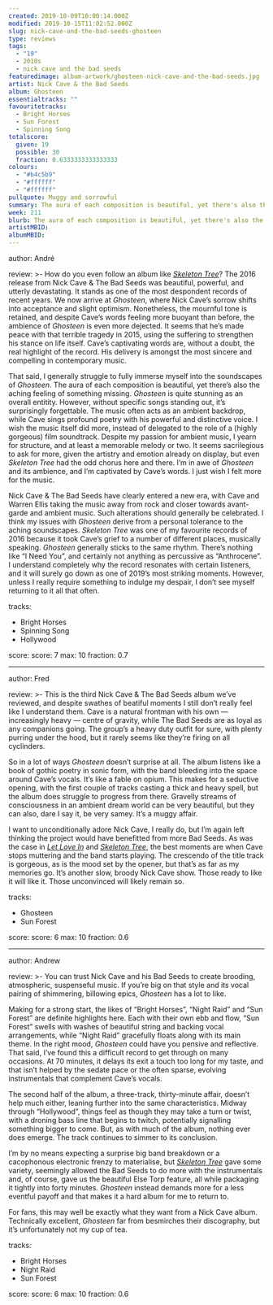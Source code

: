 ```yaml
---
created: 2019-10-09T10:00:14.000Z
modified: 2019-10-15T11:02:52.000Z
slug: nick-cave-and-the-bad-seeds-ghosteen
type: reviews
tags:
  - "19"
  - 2010s
  - nick cave and the bad seeds
featuredimage: album-artwork/ghosteen-nick-cave-and-the-bad-seeds.jpg
artist: Nick Cave & the Bad Seeds
album: Ghosteen
essentialtracks: ""
favouritetracks:
  - Bright Horses
  - Sun Forest
  - Spinning Song
totalscore:
  given: 19
  possible: 30
  fraction: 0.6333333333333333
colours:
  - "#b4c5b9"
  - "#ffffff"
  - "#ffffff"
pullquote: Muggy and sorrowful
summary: The aura of each composition is beautiful, yet there's also the aching feeling of something missing. Ghosteen is quite stunning as an overall entitity. However, without specific songs standing out, it's surprisingly forgettable.
week: 211
blurb: The aura of each composition is beautiful, yet there's also the aching feeling of something missing. Stunning, and yet also oddly forgettable.
artistMBID:
albumMBID:
---
```

author: André

review: >-
  How do you even follow an album like [*Skeleton Tree*](<reviews/nick-cave-and-the-bad-seeds-skeleton-tree/>)? The 2016 release from Nick Cave & The Bad Seeds was beautiful, powerful, and utterly devastating. It stands as one of the most despondent records of recent years. We now arrive at *Ghosteen*, where Nick Cave’s sorrow shifts into acceptance and slight optimism. Nonetheless, the mournful tone is retained, and despite Cave’s words feeling more buoyant than before, the ambience of *Ghosteen* is even more dejected. It seems that he’s made peace with that terrible tragedy in 2015, using the suffering to strengthen his stance on life itself. Cave’s captivating words are, without a doubt, the real highlight of the record. His delivery is amongst the most sincere and compelling in contemporary music.

  That said, I generally struggle to fully immerse myself into the soundscapes of *Ghosteen*. The aura of each composition is beautiful, yet there’s also the aching feeling of something missing. *Ghosteen* is quite stunning as an overall entitity. However, without specific songs standing out, it’s surprisingly forgettable. The music often acts as an ambient backdrop, while Cave sings profound poetry with his powerful and distinctive voice. I wish the music itself did more, instead of delegated to the role of a (highly gorgeous) film soundtrack. Despite my passion for ambient music, I yearn for structure, and at least a memorable melody or two. It seems sacrilegious to ask for more, given the artistry and emotion already on display, but even *Skeleton Tree* had the odd chorus here and there. I’m in awe of *Ghosteen* and its ambience, and I’m captivated by Cave’s words. I just wish I felt more for the music.

  Nick Cave & The Bad Seeds have clearly entered a new era, with Cave and Warren Ellis taking the music away from rock and closer towards avant-garde and ambient music. Such alterations should generally be celebrated. I think my issues with *Ghosteen* derive from a personal tolerance to the aching soundscapes. *Skeleton Tree* was one of my favourite records of 2016 because it took Cave’s grief to a number of different places, musically speaking. *Ghosteen* generally sticks to the same rhythm. There’s nothing like “I Need You”, and certainly not anything as percussive as “Anthrocene”. I understand completely why the record resonates with certain listeners, and it will surely go down as one of 2019’s most striking moments. However, unless I really require something to indulge my despair, I don’t see myself returning to it all that often.

tracks:
  - Bright Horses
  - ­­Spinning Song
  - ­­Hollywood

score:
  score: 7
  max: 10
  fraction: 0.7

---
author: Fred

review: >-
  This is the third Nick Cave & The Bad Seeds album we’ve reviewed, and despite swathes of beatiful moments I still don’t really feel like I understand them. Cave is a natural frontman with his own — increasingly heavy — centre of gravity, while The Bad Seeds are as loyal as any companions going. The group’s a heavy duty outfit for sure, with plenty purring under the hood, but it rarely seems like they’re firing on all cyclinders.

  So in a lot of ways *Ghosteen* doesn’t surprise at all. The album listens like a book of gothic poetry in sonic form, with the band bleeding into the space around Cave’s vocals. It’s like a fable on opium. This makes for a seductive opening, with the first couple of tracks casting a thick and heavy spell, but the album does struggle to progress from there. Gravelly streams of consciousness in an ambient dream world can be very beautiful, but they can also, dare I say it, be very samey. It’s a muggy affair.

  I want to unconditionally adore Nick Cave, I really do, but I’m again left thinking the project would have benefitted from more Bad Seeds. As was the case in [*Let Love In*](<reviews/nick-cave-and-the-bad-seeds-let-love-in/>) and [*Skeleton Tree*](<reviews/nick-cave-and-the-bad-seeds-skeleton-tree/>), the best moments are when Cave stops muttering and the band starts playing. The crescendo of the title track is gorgeous, as is the mood set by the opener, but that’s as far as my memories go. It’s another slow, broody Nick Cave show. Those ready to like it will like it. Those unconvinced will likely remain so.

tracks:
  - Ghosteen
  - ­­Sun Forest

score:
  score: 6
  max: 10
  fraction: 0.6

---
author: Andrew

review: >-
  You can trust Nick Cave and his Bad Seeds to create brooding, atmospheric, suspenseful music. If you’re big on that style and its vocal pairing of shimmering, billowing epics, *Ghosteen* has a lot to like.

  Making for a strong start, the likes of “Bright Horses”, “Night Raid” and “Sun Forest” are definite highlights here. Each with their own ebb and flow, “Sun Forest” swells with washes of beautiful string and backing vocal arrangements, while “Night Raid” gracefully floats along with its main theme. In the right mood, *Ghosteen* could have you pensive and reflective. That said, I’ve found this a difficult record to get through on many occasions. At 70 minutes, it delays its exit a touch too long for my taste, and that isn’t helped by the sedate pace or the often sparse, evolving instrumentals that complement Cave’s vocals.

  The second half of the album, a three-track, thirty-minute affair, doesn’t help much either, leaning further into the same characteristics. Midway through “Hollywood”, things feel as though they may take a turn or twist, with a droning bass line that begins to twitch, potentially signalling something bigger to come. But, as with much of the album, nothing ever does emerge. The track continues to simmer to its conclusion.

  I’m by no means expecting a surprise big band breakdown or a cacophonous electronic frenzy to materialise, but [*Skeleton Tree*](<reviews/nick-cave-and-the-bad-seeds-skeleton-tree/>) gave some variety, seemingly allowed the Bad Seeds to do more with the instrumentals and, of course, gave us the beautiful Else Torp feature, all while packaging it tightly into forty minutes. *Ghosteen* instead demands more for a less eventful payoff and that makes it a hard album for me to return to.

  For fans, this may well be exactly what they want from a Nick Cave album. Technically excellent, *Ghosteen* far from besmirches their discography, but it’s unfortunately not my cup of tea.

tracks:
  - Bright Horses
  - ­­Night Raid
  - ­­Sun Forest
  
score:
  score: 6
  max: 10
  fraction: 0.6
